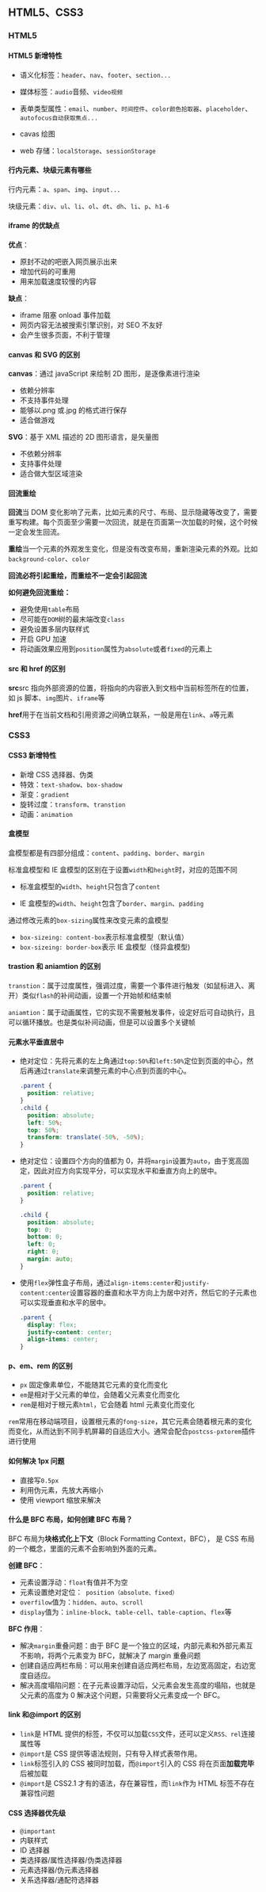 ## HTML5、CSS3

### HTML5

#### HTML5 新增特性

- 语义化标签：`header`、`nav`、`footer`、`section...`

- 媒体标签：`audio`音频、`video视频`
- 表单类型属性：`email`、`number`、`时间控件`、`color颜色拾取器`、`placeholder`、`autofocus自动获取焦点...`
- cavas 绘图
- web 存储：`localStorage`、`sessionStorage`

#### 行内元素、块级元素有哪些

行内元素：`a`、`span`、`img`、`input...`

块级元素：`div`、`ul`、`li`、`ol`、`dt`、`dh`、`li`、`p`、`h1-6`

#### iframe 的优缺点

**优点**：

- 原封不动的吧嵌入网页展示出来
- 增加代码的可重用
- 用来加载速度较慢的内容

**缺点**：

- iframe 阻塞 onload 事件加载
- 网页内容无法被搜索引擎识别，对 SEO 不友好
- 会产生很多页面，不利于管理

#### canvas 和 SVG 的区别

**canvas**：通过 javaScript 来绘制 2D 图形，是逐像素进行渲染

- 依赖分辨率
- 不支持事件处理
- 能够以.png 或.jpg 的格式进行保存
- 适合做游戏

**SVG**：基于 XML 描述的 2D 图形语言，是矢量图

- 不依赖分辨率
- 支持事件处理
- 适合做大型区域渲染

#### 回流重绘

**回流**当 DOM 变化影响了元素，比如元素的尺寸、布局、显示隐藏等改变了，需要重写构建。每个页面至少需要一次回流，就是在页面第一次加载的时候，这个时候一定会发生回流。

**重绘**当一个元素的外观发生变化，但是没有改变布局，重新渲染元素的外观。比如`background-color`、`color`

**回流必将引起重绘，而重绘不一定会引起回流**

**如何避免回流重绘：**

- 避免使用`table`布局
- 尽可能在`DOM`树的最末端改变`class`
- 避免设置多层内联样式
- 开启 GPU 加速
- 将动画效果应用到`position`属性为`absolute`或者`fixed`的元素上

#### src 和 href 的区别

**src**src 指向外部资源的位置，将指向的内容嵌入到文档中当前标签所在的位置，如 js 脚本、`img`图片、`iframe`等

**href**用于在当前文档和引用资源之间确立联系，一般是用在`link`、`a`等元素

### CSS3

#### CSS3 新增特性

- 新增 CSS 选择器、伪类
- 特效：`text-shadow`、`box-shadow`
- 渐变：`gradient`
- 旋转过度：`transform`、`transtion`
- 动画：`animation`

#### 盒模型

盒模型都是有四部分组成：`content`、`padding`、`border`、`margin`

标准盒模型和 IE 盒模型的区别在于设置`width`和`height`时，对应的范围不同

- 标准盒模型的`width`、`height`只包含了`content`

- IE 盒模型的`width`、`height`包含了`border`、`margin`、`padding`

通过修改元素的`box-sizing`属性来改变元素的盒模型

- `box-sizeing: content-box`表示标准盒模型（默认值）
- `box-sizeing: border-box`表示 IE 盒模型（怪异盒模型)

#### trastion 和 aniamtion 的区别

`transtion`：属于过度属性，强调过度，需要一个事件进行触发（如鼠标进入、离开）类似`flash`的补间动画，设置一个开始帧和结束帧

`aniamtion`：属于动画属性，它的实现不需要触发事件，设定好后可自动执行，且可以循环播放。也是类似补间动画，但是可以设置多个关键帧

#### 元素水平垂直居中

- 绝对定位：先将元素的左上角通过`top:50%`和`left:50%`定位到页面的中心，然后再通过`translate`来调整元素的中心点到页面的中心。

  ```css
  .parent {
    position: relative;
  }
  .child {
    position: absolute;
    left: 50%;
    top: 50%;
    transform: translate(-50%, -50%);
  }
  ```

- 绝对定位：设置四个方向的值都为 0，并将`margin`设置为`auto`，由于宽高固定，因此对应方向实现平分，可以实现水平和垂直方向上的居中。

  ```css
  .parent {
    position: relative;
  }

  .child {
    position: absolute;
    top: 0;
    bottom: 0;
    left: 0;
    right: 0;
    margin: auto;
  }
  ```

- 使用`flex`弹性盒子布局，通过`align-items:center`和`justify-content:center`设置容器的垂直和水平方向上为居中对齐，然后它的子元素也可以实现垂直和水平的居中。

  ```css
  .parent {
    display: flex;
    justify-content: center;
    align-items: center;
  }
  ```

#### p、em、rem 的区别

- `px` 固定像素单位，不能随其它元素的变化而变化
- `em`是相对于父元素的单位，会随着父元素变化而变化
- `rem`是相对于根元素`html`，它会随着 html 元素变化而变化

`rem`常用在移动端项目，设置根元素的`fong-size`，其它元素会随着根元素的变化而变化，从而达到不同手机屏幕的自适应大小。通常会配合`postcss-pxtorem`插件进行使用

#### 如何解决 1px 问题

- 直接写`0.5px`
- 利用伪元素，先放大再缩小
- 使用 viewport 缩放来解决

#### 什么是 BFC 布局，如何创建 BFC 布局？

BFC 布局为**块格式化上下文**（Block Formatting Context，BFC）， 是 CSS 布局的一个概念，里面的元素不会影响到外面的元素。

**创建 BFC**：

- 元素设置浮动：`float`有值并不为空
- 元素设置绝对定位：` position（absolute、fixed）`
- `overfilow`值为：`hidden`、`auto`、`scroll`
- `display`值为：`inline-block`、`table-cell`、`table-caption`、`flex`等

**BFC 作用**：

- 解决`margin`重叠问题：由于 BFC 是一个独立的区域，内部元素和外部元素互不影响，将两个元素变为 BFC，就解决了 margin 重叠问题
- 创建自适应两栏布局：可以用来创建自适应两栏布局，左边宽高固定，右边宽度自适应。
- 解决高度塌陷问题：在子元素设置浮动后，父元素会发生高度的塌陷，也就是父元素的高度为 0 解决这个问题，只需要将父元素变成一个 BFC。

#### link 和@import 的区别

- `link`是 HTML 提供的标签，不仅可以加载`CSS`文件，还可以定义`RSS、rel`连接属性等
- `@import`是 CSS 提供等语法规则，只有导入样式表带作用。
- `link`标签引入的 CSS 被同时加载，而`@import`引入的 CSS 将在页面**加载完毕**后被加载
- `@import`是 CSS2.1 才有的语法，存在兼容性，而`link`作为 HTML 标签不存在兼容性问题

#### CSS 选择器优先级

- `@important`
- 内联样式
- ID 选择器
- 类选择器/属性选择器/伪类选择器
- 元素选择器/伪元素选择器
- 关系选择器/通配符选择器
